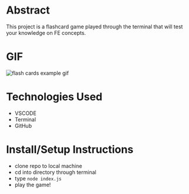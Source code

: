 # Abstract
This project is a flashcard game played through the terminal that will test your knowledge on FE concepts.
# GIF
![flash cards example gif](https://media.giphy.com/media/1zkb1q58eTiTH6D7wc/giphy.gif)
# Technologies Used
- VSCODE
- Terminal
- GitHub
# Install/Setup Instructions
- clone repo to local machine
- cd into directory through terminal
- type ```node index.js```
- play the game!
